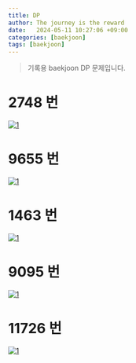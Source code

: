```yaml
---
title: DP
author: The journey is the reward
date:   2024-05-11 10:27:06 +09:00
categories: [baekjoon]
tags: [baekjoon]
---
```


> 기록용 baekjoon DP 문제입니다.

# 2748 번

<a  href="https://github.com/LeeNaYoung240/LeeNaYoung240.github.io/assets/107848521/a99a55f4-80ee-4a81-b909-010197fa7bf8"  class="popup img-link"><img  src="https://github.com/LeeNaYoung240/LeeNaYoung240.github.io/assets/107848521/a99a55f4-80ee-4a81-b909-010197fa7bf8"  alt="1"  loading="lazy"></a>  

# 9655 번

<a  href="https://github.com/LeeNaYoung240/LeeNaYoung240.github.io/assets/107848521/37b68ff3-0607-47ad-9baa-e595c306bd52"  class="popup img-link"><img  src="https://github.com/LeeNaYoung240/LeeNaYoung240.github.io/assets/107848521/37b68ff3-0607-47ad-9baa-e595c306bd52"  alt="1"  loading="lazy"></a>  

# 1463 번

<a  href="https://github.com/LeeNaYoung240/LeeNaYoung240.github.io/assets/107848521/42422856-c6c3-45c0-af01-31615041d0f6"  class="popup img-link"><img  src="https://github.com/LeeNaYoung240/LeeNaYoung240.github.io/assets/107848521/42422856-c6c3-45c0-af01-31615041d0f6"  alt="1"  loading="lazy"></a>  

# 9095 번

<a  href="https://github.com/LeeNaYoung240/LeeNaYoung240.github.io/assets/107848521/988904fe-fdf5-4246-bdb9-897f5d298f37"  class="popup img-link"><img  src="https://github.com/LeeNaYoung240/LeeNaYoung240.github.io/assets/107848521/988904fe-fdf5-4246-bdb9-897f5d298f37"  alt="1"  loading="lazy"></a>  

# 11726 번

<a  href="https://github.com/LeeNaYoung240/LeeNaYoung240.github.io/assets/107848521/c6e7b5e3-614d-47ab-8ace-3bd14a2e8839"  class="popup img-link"><img  src="https://github.com/LeeNaYoung240/LeeNaYoung240.github.io/assets/107848521/c6e7b5e3-614d-47ab-8ace-3bd14a2e8839"  alt="1"  loading="lazy"></a>  
